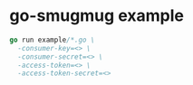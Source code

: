 # go-smugmug example

```go
go run example/*.go \
  -consumer-key=<> \
  -consumer-secret=<> \
  -access-token=<> \
  -access-token-secret=<>
```
